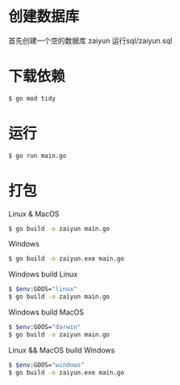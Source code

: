 # 创建数据库
首先创建一个空的数据库 zaiyun
运行sql/zaiyun.sql

# 下载依赖
```sh
$ go mod tidy
```

# 运行
```sh
$ go run main.go
```

# 打包
Linux & MacOS
```sh
$ go build -o zaiyun main.go
```
Windows
```sh
$ go build -o zaiyun.exe main.go
```

Windows build Linux
```sh
$ $env:GOOS="linux"
$ go build -o zaiyun main.go
```

Windows build MacOS
```sh
$ $env:GOOS="darwin"
$ go build -o zaiyun main.go
```

Linux && MacOS build Windows
```sh
$ $env:GOOS="windows"
$ go build -o zaiyun.exe main.go
```
